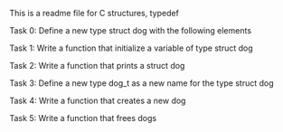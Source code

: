 This is a readme file for C structures, typedef

Task 0:
Define a new type struct dog with the following elements

Task 1:
Write a function that initialize a variable of type struct dog

Task 2:
Write a function that prints a struct dog

Task 3:
Define a new type dog_t as a new name for the type struct dog

Task 4:
Write a function that creates a new dog

Task 5:
Write a function that frees dogs
